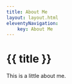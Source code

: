 ```yaml
---
title: About Me
layout: layout.html
eleventyNavigation:
    key: About Me
---
```

# {{ title }}
This is a little about me.